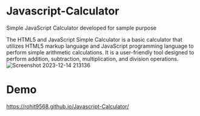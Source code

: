 # Javascript-Calculator
Simple JavaScript Calculator developed for sample purpose

The HTML5 and JavaScript Simple Calculator is a basic calculator that utilizes HTML5 markup language and JavaScript programming language to perform simple arithmetic calculations. It is a user-friendly tool designed to perform addition, subtraction, multiplication, and division operations.
![Screenshot 2023-12-14 213136](https://github.com/Rohit9568/Javascript-Calculator/assets/128663753/0f9e8e6e-b2d8-480d-b6ee-32c7cbcc0ba5)
# Demo
https://rohit9568.github.io/Javascript-Calculator/
